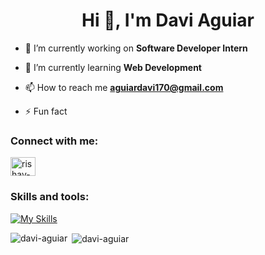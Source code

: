 
<h1 align="center">Hi 👋, I'm Davi Aguiar</h1>

- 🔭 I’m currently working on **Software Developer Intern**

- 🌱 I’m currently learning **Web Development**

- 📫 How to reach me **aguiardavi170@gmail.com**

- ⚡ Fun fact 

<h3 align="left">Connect with me:</h3>
<p align="left">
<a href="https://www.linkedin.com/in/davi-aguiar-22b956175/" target="blank"><img align="center" src="https://raw.githubusercontent.com/rahuldkjain/github-profile-readme-generator/master/src/images/icons/Social/linked-in-alt.svg" alt="rishav-chanda-b89a791b3" height="30" width="40" /></a>
  
<h3 align="left">Skills and tools:</h3>
<p align="left">

[![My Skills](https://skillicons.dev/icons?i=js,html,css,aws,java,nodejs,react,ts&perline=4)](https://skillicons.dev)
  

<p><img align="left" src="https://github-readme-stats.vercel.app/api/top-langs?username=davi-aguiar&show_icons=true&locale=en&layout=compact&theme=tokyonight" alt="davi-aguiar" /></p>

<p>&nbsp;<img align="center" src="https://github-readme-stats.vercel.app/api?username=davi-aguiar&show_icons=true&locale=en&theme=tokyonight" alt="davi-aguiar" /></p>

